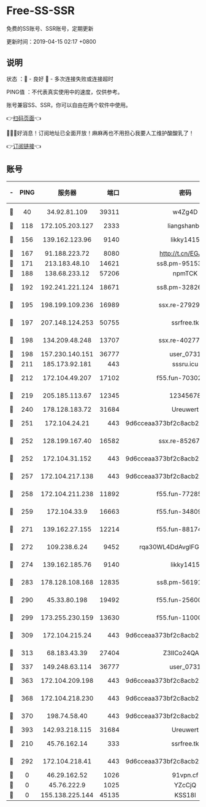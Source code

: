 # Free-SS-SSR

免费的SS账号、SSR账号，定期更新

更新时间：2019-04-15 02:17 +0800

## 说明

状态     ：🙂 - 良好 🙁 - 多次连接失败或连接超时

PING值   ：不代表真实使用中的速度，仅供参考。

账号兼容SS、SSR，你可以自由在两个软件中使用。

👉[扫码页面](https://liesauer.github.io/Free-SS-SSR/)👈

🎉🎉🎉好消息！订阅地址已全面开放！麻麻再也不用担心我要人工维护酸酸乳了！

👉[订阅链接](https://www.liesauer.net/yogurt/subscribe?ACCESS_TOKEN=DAYxR3mMaZAsaqUb)👈

## 账号

|-|PING|服务器|端口|密码|加密方式|区域|
|:----:|:----:|:-----:|-----:|:----:|:----:|:----:|
|🙂|40|34.92.81.109|39311|w4Zg4D|chacha20-ietf|US|
|🙂|118|172.105.203.127|2333|liangshanbo|chacha20|JP|
|🙂|156|139.162.123.96|9140|likky1415|aes-256-cfb|JP|
|🙂|167|91.188.223.72|8080|http://t.cn/EGJIyrl|rc4-md5|RU|
|🙂|171|213.183.48.10|14621|ss8.pm-95153983|rc4-md5|RU|
|🙂|188|138.68.233.12|57206|npmTCK|rc4-md5|US|
|🙂|192|192.241.221.124|18671|ss8.pm-32826207|aes-256-cfb|US|
|🙂|195|198.199.109.236|16989|ssx.re-27929573|aes-256-cfb|US|
|🙂|197|207.148.124.253|50755|ssrfree.tk|aes-256-cfb|SG|
|🙂|198|134.209.48.248|13707|ssx.re-40277635|aes-256-cfb|US|
|🙂|198|157.230.140.151|36777|user_0731|chacha20|US|
|🙂|211|185.173.92.181|443|sssru.icu|rc4-md5|RU|
|🙂|212|172.104.49.207|17102|f55.fun-70302993|aes-256-cfb|SG|
|🙂|219|205.185.113.67|12345|12345678|aes-256-cfb|US|
|🙂|240|178.128.183.72|31684|Ureuwert|chacha20|US|
|🙂|251|172.104.24.21|443|9d6cceaa373bf2c8acb22e60b6a58be6|aes-256-cfb|US|
|🙂|252|128.199.167.40|16582|ssx.re-85267368|aes-256-cfb|SG|
|🙂|252|172.104.31.152|443|9d6cceaa373bf2c8acb22e60b6a58be6|aes-256-cfb|US|
|🙂|257|172.104.217.138|443|9d6cceaa373bf2c8acb22e60b6a58be6|aes-256-cfb|US|
|🙂|258|172.104.211.238|11892|f55.fun-77285988|aes-256-cfb|US|
|🙂|259|172.104.33.9|16663|f55.fun-34809669|aes-256-cfb|SG|
|🙂|271|139.162.27.155|12214|f55.fun-88174583|aes-256-cfb|SG|
|🙂|272|109.238.6.24|9452|rqa30WL4DdAvgIFG6Fs3znzTa|aes-256-cfb|FR|
|🙂|274|139.162.185.76|9140|likky1415|aes-256-cfb|DE|
|🙂|283|178.128.108.168|12835|ss8.pm-56191886|aes-256-cfb|SG|
|🙂|290|45.33.80.198|19492|f55.fun-25600628|aes-256-cfb|US|
|🙂|299|173.255.230.159|13630|f55.fun-11000786|aes-256-cfb|US|
|🙂|309|172.104.215.24|443|9d6cceaa373bf2c8acb22e60b6a58be6|aes-256-cfb|US|
|🙂|313|68.183.43.39|27404|Z3IICo24QAHu|aes-256-cfb|GB|
|🙂|337|149.248.63.114|36777|user_0731|chacha20|CA|
|🙂|363|172.104.209.198|443|9d6cceaa373bf2c8acb22e60b6a58be6|aes-256-cfb|US|
|🙂|368|172.104.218.230|443|9d6cceaa373bf2c8acb22e60b6a58be6|aes-256-cfb|US|
|🙂|370|198.74.58.40|443|9d6cceaa373bf2c8acb22e60b6a58be6|aes-256-cfb|US|
|🙂|393|142.93.218.115|31684|Ureuwert|chacha20|IN|
|🙂|210|45.76.162.14|333|ssrfree.tk|aes-256-cfb|SG|
|🙂|292|172.104.218.41|443|9d6cceaa373bf2c8acb22e60b6a58be6|aes-256-cfb|US|
|🙁|0|46.29.162.52|1026|91vpn.cf|rc4-md5|RU|
|🙁|0|45.76.222.9|1025|YZcCjQ|rc4-md5|JP|
|🙁|0|155.138.225.144|45135|KSS18l|rc4-md5|US|
